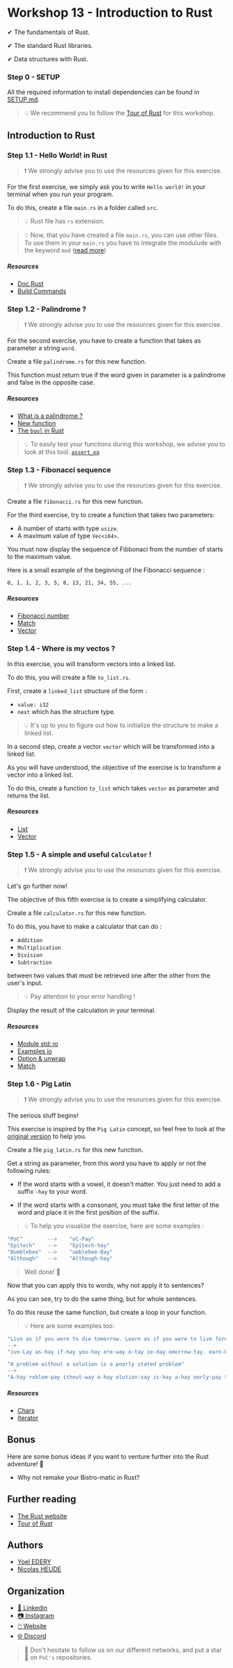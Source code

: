 # Workshop 13 - Introduction to Rust

✔ The fundamentals of Rust.

✔ The standard Rust libraries.

✔ Data structures with Rust.

### Step 0 - SETUP

All the required information to install dependencies can be found in [SETUP.md](./SETUP.md).

> :bulb: We recommend you to follow the [Tour of Rust](https://tourofrust.com/00_en.html) for this workshop.

## Introduction to Rust

### Step 1.1 - Hello World! in Rust

> :exclamation: We strongly advise you to use the resources given for this exercise.

For the first exercise, we simply ask you to write `Hello world!` in your terminal when you run your program.

To do this, create a file `main.rs` in a folder called `src`.


> :bulb: Rust file has `rs` extension.

> :bulb: Now, that you have created a file `main.rs`, you can use other files. To use them in your `main.rs` you have to integrate the modulude with the keyword `mod` ([read more](https://stackoverflow.com/questions/26388861/how-to-include-a-module-from-another-file-from-the-same-project))

##### Resources

 - [Doc.Rust](https://doc.rust-lang.org/rust-by-example/hello.html)
 - [Build Commands](https://doc.rust-lang.org/cargo/commands/build-commands.html)

### Step 1.2 - Palindrome ?

> :exclamation: We strongly advise you to use the resources given for this exercise.

For the second exercise, you have to create a function that takes as parameter a string `word`.

Create a file `palindrome.rs` for this new function.

This function must return true if the word given in parameter is a palindrome and false in the opposite case.

##### Resources
 - [What is a palindrome ?](https://www.wikiwand.com/en/Palindrome)
 - [New function](https://doc.rust-lang.org/book/ch03-03-how-functions-work.html)
 - [The `bool` in Rust](https://doc.rust-lang.org/std/primitive.bool.html)

> :bulb: To easily test your functions during this workshop, we advise you to look at this tool. [`assert_eq`](https://doc.rust-lang.org/std/macro.assert_eq.html)

### Step 1.3 - Fibonacci sequence

> :exclamation: We strongly advise you to use the resources given for this exercise.

Create a file `fibonacci.rs` for this new function.

For the third exercise, try to create a function that takes two parameters:
- A number of starts with type `usize`.
- A maximum value of type `Vec<i64>`. 

You must now display the sequence of Fibbonaci from the number of starts to the maximum value.

Here is a small example of the beginning of the Fibonacci sequence :

```shell
0, 1, 1, 2, 3, 5, 8, 13, 21, 34, 55, ...
```

##### Resources
 - [Fibonacci number](https://www.wikiwand.com/en/Fibonacci_number)
 - [Match](https://doc.rust-lang.org/rust-by-example/flow_control/match.html)
 - [Vector](https://doc.rust-lang.org/std/vec/struct.Vec.html#indexing)

### Step 1.4 - Where is my vectos ?

In this exercise, you will transform vectors into a linked list.

To do this, you will create a file `to_list.rs`.

First, create a `linked_list` structure of the form :
- `value: i32`
- `next` which has the structure type.

> :bulb: It's up to you to figure out how to initialize the structure to make a linked list.

In a second step, create a vector `vector` which will be transformed into a linked list.

As you will have understood, the objective of the exercise is to transform a vector into a linked list.

To do this, create a function `to_list` which takes `vector` as parameter and returns the list.

##### Resources
 - [List](https://rust-unofficial.github.io/too-many-lists/)
 - [Vector](https://doc.rust-lang.org/std/vec/struct.Vec.html#indexing)

### Step 1.5 - A simple and useful `Calculator` !

> :exclamation: We strongly advise you to use the resources given for this exercise.

Let's go further now!

The objective of this fifth exercise is to create a simplifying calculator.

Create a file `calculator.rs` for this new function.

To do this, you have to make a calculator that can do :
- `Addition`
- `Multiplication`
- `Division`
- `Subtraction`

between two values that must be retrieved one after the other from the user's input.

> :bulb: Pay attention to your error handling !

Display the result of the calculation in your terminal.

##### Resources
 - [Module std::io](https://doc.rust-lang.org/std/io/index.html)
 - [Examples io](https://doc.rust-lang.org/std/io/struct.Stdin.html#method.read_line)
 - [Option & unwrap](https://doc.rust-lang.org/rust-by-example/error/option_unwrap.html)
 - [Match](https://doc.rust-lang.org/rust-by-example/flow_control/match.html)

### Step 1.6 - Pig Latin

> :exclamation: We strongly advise you to use the resources given for this exercise.

The serious stuff begins!

This exercise is inspired by the `Pig Latin` concept, so feel free to look at the [original version](https://www.wikiwand.com/en/Pig_Latin) to help you.

Create a file `pig_latin.rs` for this new function.

Get a string as parameter, from this word you have to apply or not the following rules:

- If the word starts with a vowel, it doesn't matter. You just need to add a suffix `-hay` to your word.

- If the word starts with a consonant, you must take the first letter of the word and place it in the first position of the suffix.

> :bulb: To help you visualize the exercise, here are some examples :

```Rust
"PoC"        -->    "oC-Pay"
"Epitech"    -->    "Epitech-hay"
"Bumblebee"  -->    "umblebee-Bay"
"Although"   -->    "Although-hay"
```

> Well done! 🎉

Now that you can apply this to words, why not apply it to sentences?

As you can see, try to do the same thing, but for whole sentences.

To do this reuse the same function, but create a loop in your function.

> :bulb: Here are some examples too:

```Rust
"Live as if you were to die tomorrow. Learn as if you were to live forever."
-->
"ive-Lay as-hay if-hay you-hay ere-way o-tay ie-day omorrow-tay. earn-Lay as-hay if-hay you-hay ere-way o-tay ive-lay orever-fay."
```
```Rust
"A problem without a solution is a poorly stated problem"
-->
"A-hay roblem-pay ithout-way a-hay olution-say is-hay a-hay oorly-pay tated-say roblem-pay."
```

##### Resources
 - [Chars](https://doc.rust-lang.org/std/str/struct.Chars.html)
 - [Iterator](https://doc.rust-lang.org/std/iter/trait.Iterator.html)

## Bonus
Here are some bonus ideas if you want to venture further into the Rust adventure! 💪
 - Why not remake your Bistro-matic in Rust?

## Further reading
 - [The Rust website](https://www.rust-lang.org/fr)
 - [Tour of Rust](https://tourofrust.com/00_en.html)

## Authors
- [Yoel EDERY](https://www.linkedin.com/in/yoel-edery-957117210/)
- [Nicolas HEUDE](https://www.linkedin.com/in/nicolas-heude-525567197)

## Organization

- [📒 Linkedin](https://www.linkedin.com/company/pocinnovation/mycompany/)
- [📷 Instagram](https://www.instagram.com/pocinnovation/)
- [🖱️ Website](https://www.poc-innovation.fr/)
- [🌐 Discord](https://discord.gg/G4Aygn6p)

> :rocket: Don't hesitate to follow us on our different networks, and put a star 🌟 on `PoC's` repositories.
